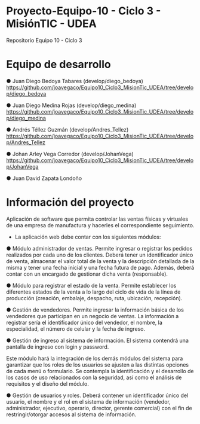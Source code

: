 # Proyecto-Equipo-10 - Ciclo 3 - MisiónTIC - UDEA
Repositorio Equipo 10 - Ciclo 3

# Equipo de desarrollo
● Juan Diego Bedoya Tabares (develop/diego_bedoya)
  https://github.com/joavegaco/Equipo10_Ciclo3_MisionTic_UDEA/tree/develop/diego_bedoya
  
● Juan Diego Medina Rojas (develop/diego_medina)
  https://github.com/joavegaco/Equipo10_Ciclo3_MisionTic_UDEA/tree/develop/diego_medina
  
● Andrés Téllez Guzmán (develop/Andres_Tellez)
  https://github.com/joavegaco/Equipo10_Ciclo3_MisionTic_UDEA/tree/develop/Andres_Tellez
  
● Johan Arley Vega Corredor (develop/JohanVega)
  https://github.com/joavegaco/Equipo10_Ciclo3_MisionTic_UDEA/tree/develop/JohanVega
  
● Juan David Zapata Londoño
  
  
# Información del proyecto

Aplicación de software que permita controlar las ventas físicas y virtuales de una empresa de manufactura y hacerles el correspondiente seguimiento.

- La aplicación web debe contar con los siguientes módulos:  

● Módulo administrador de ventas. Permite ingresar o registrar los pedidos realizados por cada uno de los clientes. Deberá tener un identificador único de venta, almacenar el valor total de la venta y la descripción detallada de la misma y tener una fecha inicial y una fecha futura de pago. Además, deberá contar con un encargado de gestionar dicha venta (responsable).

● Módulo para registrar el estado de la venta. Permite establecer los diferentes estados de la venta a lo largo del ciclo de vida de la línea de producción (creación, embalaje, despacho, ruta, ubicación, recepción).  

● Gestión de vendedores. Permite ingresar la información básica de los vendedores que participan en un negocio de ventas. La información a registrar sería el identificador único del vendedor, el nombre, la especialidad, el número de celular y la fecha de ingreso.

● Gestión de ingreso al sistema de información. El sistema contendrá una pantalla de ingreso con login y password.

Este módulo hará la integración de los demás módulos del sistema para garantizar que los roles de los usuarios se ajusten a las distintas opciones de cada menú o formulario. Se contempla la identificación y el desarrollo de los casos de uso relacionados con la seguridad, así como el análisis de requisitos y el diseño del módulo.

● Gestión de usuarios y roles. Deberá contener un identificador único del usuario, el nombre y el rol en el sistema de información (vendedor, administrador, ejecutivo, operario, director, gerente comercial) con el fin de restringir/otorgar accesos al sistema de información.

